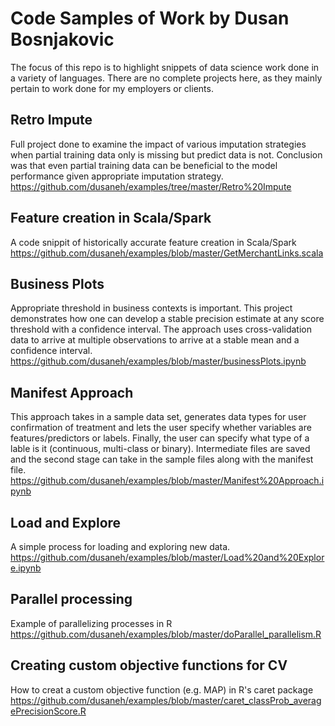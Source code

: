 # Code Samples of Work by Dusan Bosnjakovic

The focus of this repo is to highlight snippets of data science work done in a variety of languages. There are no complete projects here, as they mainly pertain to work done for my employers or clients.


## Retro Impute

Full project done to examine the impact of various imputation strategies when partial training data only is missing but predict data is not. Conclusion was that even partial training data can be beneficial to the model performance given appropriate imputation strategy.
https://github.com/dusaneh/examples/tree/master/Retro%20Impute

## Feature creation in Scala/Spark

A code snippit of historically accurate feature creation in Scala/Spark
https://github.com/dusaneh/examples/blob/master/GetMerchantLinks.scala

## Business Plots

Appropriate threshold in business contexts is important. This project demonstrates how one can develop a stable precision estimate at any score threshold with a confidence interval. The approach uses cross-validation data to arrive at multiple observations to arrive at a stable mean and a confidence interval. 
https://github.com/dusaneh/examples/blob/master/businessPlots.ipynb

## Manifest Approach

This approach takes in a sample data set, generates data types for user confirmation of treatment and lets the user specify whether variables are features/predictors or labels. Finally, the user can specify what type of a lable is it (continuous, multi-class or binary). Intermediate files are saved and the second stage can take in the sample files along with the manifest file.
https://github.com/dusaneh/examples/blob/master/Manifest%20Approach.ipynb

## Load and Explore

A simple process for loading and exploring new data.
https://github.com/dusaneh/examples/blob/master/Load%20and%20Explore.ipynb

## Parallel processing

Example of parallelizing processes in R
https://github.com/dusaneh/examples/blob/master/doParallel_parallelism.R

## Creating custom objective functions for CV

How to creat a custom objective function (e.g. MAP) in R's caret package
https://github.com/dusaneh/examples/blob/master/caret_classProb_averagePrecisionScore.R
